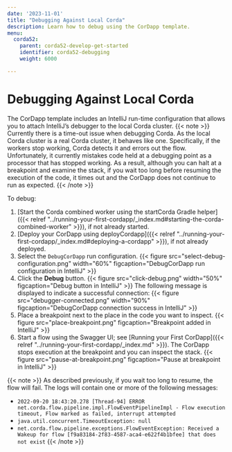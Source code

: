 ```yaml
---
date: '2023-11-01'
title: "Debugging Against Local Corda"
description: Learn how to debug using the CorDapp template.
menu:
  corda52:
    parent: corda52-develop-get-started
    identifier: corda52-debugging
    weight: 6000

---
```

# Debugging Against Local Corda

The CorDapp template includes an IntelliJ run-time configuration that allows you to attach IntelliJ’s debugger to the local Corda cluster.
{{< note >}}
Currently there is a time-out issue when debugging Corda. As the local Corda cluster is a real Corda cluster, it behaves like one. Specifically, if the workers stop working, Corda detects it and errors out the flow. Unfortunately, it currently mistakes code held at a debugging point as a processor that has stopped working. As a result, although you can halt at a breakpoint and examine the stack, if you wait too long before resuming the execution of the code, it times out and the CorDapp does not continue to run as expected.
{{< /note >}}

To debug:

1. [Start the Corda combined worker using the startCorda Gradle helper]({{< relref  "../running-your-first-cordapp/_index.md#starting-the-corda-combined-worker" >}}), if not already started.
2. [Deploy your CorDapp using deployCordapp]({{< relref "../running-your-first-cordapp/_index.md#deploying-a-cordapp" >}}), if not already deployed.
3. Select the `DebugCorDapp` run configuration.
{{< figure src="select-debug-configuration.png" width="60%" figcaption="DebugCorDapp run configuration in IntelliJ" >}}
4. Click the **Debug** button.
{{< figure src="click-debug.png" width="50%" figcaption="Debug button in IntelliJ" >}}
   The following message is displayed to indicate a successful connection:
   {{< figure src="debugger-connected.png" width="90%" figcaption="DebugCorDapp connection success in IntelliJ" >}}
5. Place a breakpoint next to the place in the code you want to inspect.
   {{< figure src="place-breakpoint.png" figcaption="Breakpoint added in IntelliJ" >}}
6. Start a flow using the Swagger UI; see [Running your First CorDapp]({{< relref "../running-your-first-cordapp/_index.md" >}}).
   The CorDapp stops execution at the breakpoint and you can inspect the stack.
   {{< figure src="pause-at-breakpoint.png" figcaption="Pause at breakpoint in IntelliJ" >}}

  {{< note >}}
  As described previously, if you wait too long to resume, the flow will fail. The logs will contain one or more of the following messages:

   * `2022-09-20 18:43:20.278 [Thread-94] ERROR net.corda.flow.pipeline.impl.FlowEventPipelineImpl - Flow execution timeout, Flow marked as failed, interrupt attempted`
   * `java.util.concurrent.TimeoutException: null`
   * `net.corda.flow.pipeline.exceptions.FlowEventException: Received a Wakeup for flow [f9a83184-2f83-4587-aca4-e622f4b1bfee] that does not exist`
  {{< /note >}}
